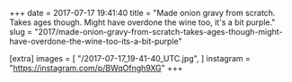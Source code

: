 +++
date = 2017-07-17 19:41:40
title = "Made onion gravy from scratch. Takes ages though. Might have overdone the wine too, it's a bit purple."
slug = "2017/made-onion-gravy-from-scratch-takes-ages-though-might-have-overdone-the-wine-too-its-a-bit-purple"

[extra]
images = [
    "/2017-07-17_19-41-40_UTC.jpg",
]
instagram = "https://instagram.com/p/BWqOfngh9XG"
+++

